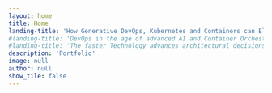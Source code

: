 ```yaml
---
layout: home
title: Home
landing-title: 'How Generative DevOps, Kubernetes and Containers can Elevate Environments - from Local to Production.'
#landing-title: 'DevOps in the age of advanced AI and Container Orchestration'
#landing-title: 'The faster Technology advances architectural decisions eventually be proven wrong.'
description: 'Portfolio'
image: null
author: null
show_tile: false
---
```

